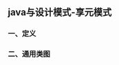 ## java与设计模式-享元模式

### 一、定义




































### 二、通用类图



















































